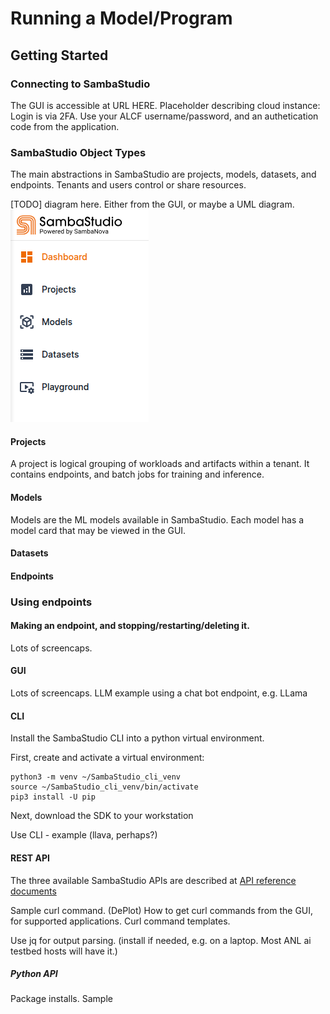 # Running a Model/Program

## Getting Started

### Connecting to SambaStudio
The GUI is accessible at URL HERE.
Placeholder describing cloud instance: Login is via 2FA. Use your ALCF username/password, and an authetication code from the application.

### SambaStudio Object Types
The main abstractions in SambaStudio are projects, models, datasets, and endpoints. Tenants and users control or share resources.

[TODO] diagram here. Either from the GUI, or maybe a UML diagram.
![SambaStudio left menu](files/SambaStudio_left_menu.png)

#### Projects
A project is logical grouping of workloads and artifacts within a tenant. It contains endpoints, and batch jobs for training and inference.

#### Models
Models are the ML models available in SambaStudio. Each model has a model card that may be viewed in the GUI. 

#### Datasets

#### Endpoints


### Using endpoints
#### Making an endpoint, and stopping/restarting/deleting it.

Lots of screencaps.

#### GUI

Lots of screencaps.
LLM example using a chat bot endpoint, e.g. LLama

#### CLI

Install the SambaStudio CLI into a python virtual environment.

First, create and activate a virtual environment:
```console
python3 -m venv ~/SambaStudio_cli_venv
source ~/SambaStudio_cli_venv/bin/activate
pip3 install -U pip
```

Next, download the SDK to your workstation


Use CLI - example (llava, perhaps?) 

#### REST API

The three available SambaStudio APIs are described at
[API reference documents](https://docs.sambanova.ai/sambastudio/latest/api-ref-landing.html)

Sample curl command. (DePlot)
How to get curl commands from the GUI, for supported applications.
Curl command templates.

Use jq for output parsing. (install if needed, e.g. on a laptop. Most ANL ai testbed hosts will have it.)

##### Python API

Package installs.
Sample

